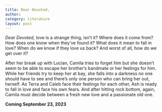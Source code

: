 ```yaml
---
title: Dear Devoted,
author:
category: literature
layout: post
---
```


_Dear Devoted,_ love is a strange thing, isn’t it? Where does it come from? How does one know when they’ve found it? What does it mean to fall in love? When do we know if they love us back? And worst of all, how do we get over it?

After her break up with Lucian, Camila tries to forget him but she doesn’t seem to be able to escape her brother’s bandmate or her feelings for him. While her friends try to keep her at bay, she falls into a darkness no one should have to see and there’s only one person who can bring her out, herself. As Terra and Caleb face their feelings for each other, Ash is ready to fall in love and face his own fears. And after hitting rock bottom, again, Camila must decide between a fresh new love and a passionate old one.

**Coming September 23, 2023**
